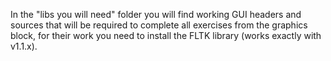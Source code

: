 In the \"libs you will need\" folder you will find working GUI headers and sources that will be required to complete all exercises from the graphics block, for their work you need to install the FLTK library (works exactly with v1.1.x).
